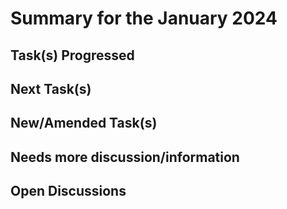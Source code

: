 # Summary for the January 2024

## Task(s) Progressed

## Next Task(s)

## New/Amended Task(s)

## Needs more discussion/information

## Open Discussions 
